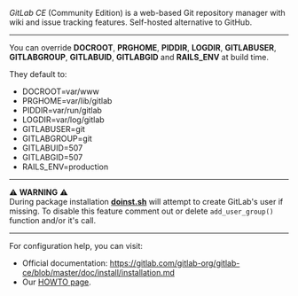 *GitLab CE* (Community Edition) is a web-based Git repository manager with wiki and issue tracking features. Self-hosted alternative to GitHub.

- - - -
You can override **DOCROOT**, **PRGHOME**, **PIDDIR**, **LOGDIR**,  **GITLABUSER**, **GITLABGROUP**, **GITLABUID**, **GITLABGID** and **RAILS_ENV** at build time.  

They default to:
* DOCROOT=var/www
* PRGHOME=var/lib/gitlab
* PIDDIR=var/run/gitlab
* LOGDIR=var/log/gitlab
* GITLABUSER=git
* GITLABGROUP=git
* GITLABUID=507
* GITLABGID=507
* RAILS_ENV=production

- - - -
:warning: **WARNING** :warning:  
During package installation **[doinst.sh](gitlab-pgsql/doinst.sh)** will attempt to create GitLab's user if missing.
To disable this feature comment out or delete `add_user_group()` function and/or it's call.

- - - -
For configuration help, you can visit:  
* Official documentation: https://gitlab.com/gitlab-org/gitlab-ce/blob/master/doc/install/installation.md  
* Our [HOWTO page](https://code.nix.org.ua/Slackware/slackbuilds/wikis/gitlab-howto).

